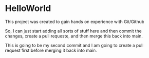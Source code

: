 # HelloWorld
This project was created to gain hands on experience with Git/Github

So, I can just start adding all sorts of stuff here and then commit the changes, create a pull requeste, and then merge this back into main. 

This is going to be my second commit and I am going to create a pull request first before merging it back into main. 
